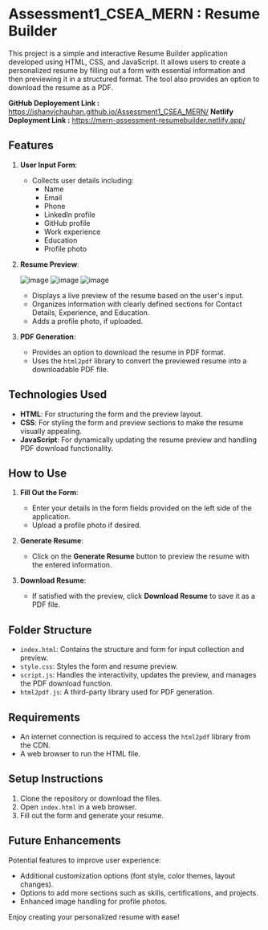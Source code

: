 # Assessment1_CSEA_MERN : Resume Builder
This project is a simple and interactive Resume Builder application developed using HTML, CSS, and JavaScript. It allows users to create a personalized resume by filling out a form with essential information and then previewing it in a structured format. The tool also provides an option to download the resume as a PDF.

**GitHub Deployement Link :** https://ishanvichauhan.github.io/Assessment1_CSEA_MERN/
**Netlify Deployment Link :** https://mern-assessment-resumebuilder.netlify.app/

## Features

1. **User Input Form**:
   - Collects user details including:
     - Name
     - Email
     - Phone
     - LinkedIn profile
     - GitHub profile
     - Work experience
     - Education
     - Profile photo

2. **Resume Preview**:

    ![image](https://github.com/user-attachments/assets/7d34a645-d94e-4a65-b68d-8a76ec4fb1ec)
   ![image](https://github.com/user-attachments/assets/53f5d97f-9c2a-404f-888f-3b0669845ee3)
   ![image](https://github.com/user-attachments/assets/e1ecd4ef-a292-4df5-888f-0ceab4e147a6)
   - Displays a live preview of the resume based on the user's input.
   - Organizes information with clearly defined sections for Contact Details, Experience, and Education.
   - Adds a profile photo, if uploaded.

4. **PDF Generation**:
   - Provides an option to download the resume in PDF format.
   - Uses the `html2pdf` library to convert the previewed resume into a downloadable PDF file.

## Technologies Used

- **HTML**: For structuring the form and the preview layout.
- **CSS**: For styling the form and preview sections to make the resume visually appealing.
- **JavaScript**: For dynamically updating the resume preview and handling PDF download functionality.

## How to Use

1. **Fill Out the Form**:
   - Enter your details in the form fields provided on the left side of the application.
   - Upload a profile photo if desired.

2. **Generate Resume**:
   - Click on the **Generate Resume** button to preview the resume with the entered information.

3. **Download Resume**:
   - If satisfied with the preview, click **Download Resume** to save it as a PDF file.

## Folder Structure

- `index.html`: Contains the structure and form for input collection and preview.
- `style.css`: Styles the form and resume preview.
- `script.js`: Handles the interactivity, updates the preview, and manages the PDF download function.
- `html2pdf.js`: A third-party library used for PDF generation.

## Requirements

- An internet connection is required to access the `html2pdf` library from the CDN.
- A web browser to run the HTML file.

## Setup Instructions

1. Clone the repository or download the files.
2. Open `index.html` in a web browser.
3. Fill out the form and generate your resume. 

## Future Enhancements

Potential features to improve user experience:
- Additional customization options (font style, color themes, layout changes).
- Options to add more sections such as skills, certifications, and projects.
- Enhanced image handling for profile photos.

Enjoy creating your personalized resume with ease!
